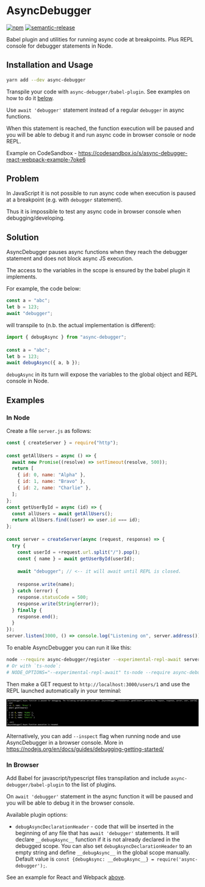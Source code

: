 # AsyncDebugger

[![npm](https://img.shields.io/npm/v/async-debugger/latest.svg)](https://www.npmjs.com/package/async-debugger)
[![semantic-release](https://img.shields.io/badge/%20%20%F0%9F%93%A6%F0%9F%9A%80-semantic--release-e10079.svg)](https://github.com/semantic-release/semantic-release)

Babel plugin and utilities for running async code at breakpoints. Plus REPL console for debugger statements in Node.

## Installation and Usage

```bash
yarn add --dev async-debugger
```

Transpile your code with `async-debugger/babel-plugin`. See examples on how to do it [below](#examples).

Use `await 'debugger'` statement instead of a regular `debugger` in async functions.

When this statement is reached, the function execution will be paused and you will be able to debug it and run async code in browser console or node REPL.

Example on CodeSandbox - https://codesandbox.io/s/async-debugger-react-webpack-example-7oke6

## Problem

In JavaScript it is not possible to run async code when execution is paused at a breakpoint (e.g. with `debugger` statement).

Thus it is impossible to test any async code in browser console when debugging/developing.

## Solution

AsyncDebugger pauses async functions when they reach the debugger statement and does not block async JS execution.

The access to the variables in the scope is ensured by the babel plugin it implements.

For example, the code below:

```javascript
const a = "abc";
let b = 123;
await "debugger";
```

will transpile to (n.b. the actual implementation is different):

```javascript
import { debugAsync } from "async-debugger";

const a = "abc";
let b = 123;
await debugAsync({ a, b });
```

`debugAsync` in its turn will expose the variables to the global object and REPL console in Node.

## Examples

### In Node

Create a file `server.js` as follows:

```javascript
const { createServer } = require("http");

const getAllUsers = async () => {
  await new Promise((resolve) => setTimeout(resolve, 500));
  return [
    { id: 0, name: "Alpha" },
    { id: 1, name: "Bravo" },
    { id: 2, name: "Charlie" },
  ];
};
const getUserById = async (id) => {
  const allUsers = await getAllUsers();
  return allUsers.find((user) => user.id === id);
};

const server = createServer(async (request, response) => {
  try {
    const userId = +request.url.split("/").pop();
    const { name } = await getUserById(userId);

    await "debugger"; // <-- it will await until REPL is closed.

    response.write(name);
  } catch (error) {
    response.statusCode = 500;
    response.write(String(error));
  } finally {
    response.end();
  }
});
server.listen(3000, () => console.log("Listening on", server.address()));
```

To enable AsyncDebugger you can run it like this:

```bash
node --require async-debugger/register --experimental-repl-await server.js
# Or with `ts-node`:
# NODE_OPTIONS="--experimental-repl-await" ts-node --require async-debugger/register server.ts
```

Then make a GET request to `http://localhost:3000/users/1` and use the REPL launched automatically in your terminal:

![alt text](assets/repl.png)

Alternatively, you can add `--inspect` flag when running node and use AsyncDebugger in a browser console. More in https://nodejs.org/en/docs/guides/debugging-getting-started/

### In Browser

Add Babel for javascript/typescript files transpilation and include `async-debugger/babel-plugin` to the list of plugins.

On `await 'debugger'` statement in the async function it will be paused and you will be able to debug it in the browser console.

Available plugin options:

- `debugAsyncDeclarationHeader` - code that will be inserted in the beginning of any file that has `await 'debugger'` statements.
  It will declare `__debugAsync__` function if it is not already declared in the debugged scope.
  You can also set `debugAsyncDeclarationHeader` to an empty string and define `__debugAsync__` in the global scope manually.
  Default value is `const {debugAsync: __debugAsync__} = require('async-debugger');`.

See an example for React and Webpack [above](#installation-and-usage).
